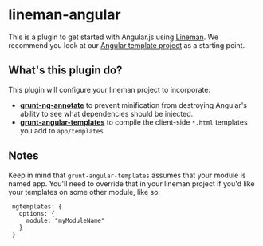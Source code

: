 # lineman-angular

This is a plugin to get started with Angular.js using
[Lineman](http://linemanjs.com). We recommend you look at our
[Angular template project](https://github.com/linemanjs/lineman-angular-template/)
as a starting point.

## What's this plugin do?

This plugin will configure your lineman project to incorporate:

* [**grunt-ng-annotate**][ng-annotate] to prevent minification from destroying Angular's ability to see what dependencies should be injected.
* [**grunt-angular-templates**][angular-templates] to compile the client-side `*.html` templates you add to `app/templates`

[ng-annotate]: https://github.com/olov/ng-annotate
[angular-templates]: https://github.com/ericclemmons/grunt-angular-templates

## Notes

Keep in mind that `grunt-angular-templates` assumes that your module is named app. You'll need to override that in your lineman project if you'd like your templates on some other module, like so:

```
 ngtemplates: {
   options: {
     module: "myModuleName"
   }
 }
```
